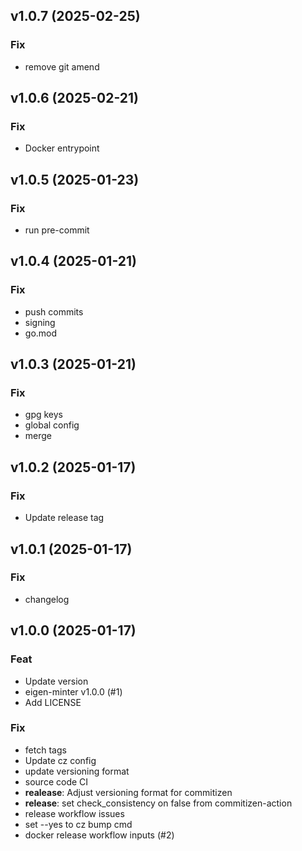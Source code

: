 ## v1.0.7 (2025-02-25)

### Fix

- remove git amend

## v1.0.6 (2025-02-21)

### Fix

- Docker entrypoint

## v1.0.5 (2025-01-23)

### Fix

- run pre-commit

## v1.0.4 (2025-01-21)

### Fix

- push commits
- signing
- go.mod

## v1.0.3 (2025-01-21)

### Fix

- gpg keys
- global config
- merge

## v1.0.2 (2025-01-17)

### Fix

- Update release tag

## v1.0.1 (2025-01-17)

### Fix

- changelog

## v1.0.0 (2025-01-17)

### Feat

- Update version
- eigen-minter v1.0.0  (#1)
- Add LICENSE

### Fix

- fetch tags
- Update cz config
- update versioning format
- source code CI
- **realease**: Adjust versioning format for commitizen
- **release**: set check_consistency on false from commitizen-action
- release workflow issues
- set --yes to cz bump cmd
- docker release workflow inputs (#2)

